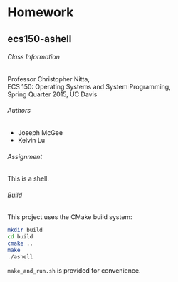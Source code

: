 # Homework

## ecs150-ashell

###### Class Information
Professor Christopher Nitta,<br>
ECS 150: Operating Systems and System Programming,<br>
Spring Quarter 2015, UC Davis<br>

###### Authors
  - Joseph McGee
  - Kelvin Lu

###### Assignment

This is a shell.

###### Build

This project uses the CMake build system:

```bash
mkdir build
cd build
cmake ..
make
./ashell
```

`make_and_run.sh` is provided for convenience.



